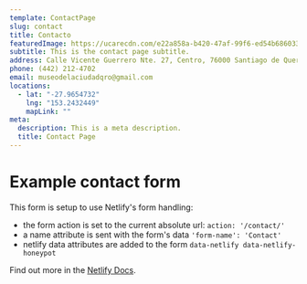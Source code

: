 ```yaml
---
template: ContactPage
slug: contact
title: Contacto
featuredImage: https://ucarecdn.com/e22a858a-b420-47af-99f6-ed54b6860333/
subtitle: This is the contact page subtitle.
address: Calle Vicente Guerrero Nte. 27, Centro, 76000 Santiago de Querétaro, Querétaro.
phone: (442) 212-4702
email: museodelaciudadqro@gmail.com
locations:
  - lat: "-27.9654732"
    lng: "153.2432449"
    mapLink: ""
meta:
  description: This is a meta description.
  title: Contact Page
---
```

# Example contact form

This form is setup to use Netlify's form handling:

* the form action is set to the current absolute url: `action: '/contact/'`
* a name attribute is sent with the form's data `'form-name': 'Contact'`
* netlify data attributes are added to the form `data-netlify data-netlify-honeypot`

Find out more in the [Netlify Docs](https://www.netlify.com/docs/form-handling/).